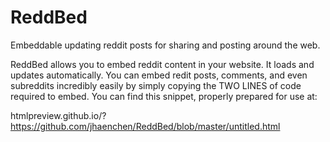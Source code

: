 # ReddBed
Embeddable updating reddit posts for sharing and posting around the web.

ReddBed allows you to embed reddit content in your website. It loads and updates automatically. You can embed redit posts, comments, and even subreddits incredibly easily by simply copying the TWO LINES of code required to embed. You can find this snippet, properly prepared for use at:

htmlpreview.github.io/?https://github.com/jhaenchen/ReddBed/blob/master/untitled.html

